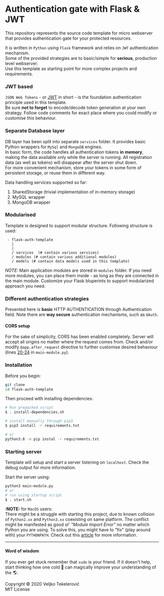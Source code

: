 # Authentication gate with Flask & JWT
This repository represents the source code template for micro webserver that provides authentication gate for your protected resources.

It is written in `Python` using `Flask` framework and relies on `JWT` authentication mechanism.  
Some of the provided strategies are to basic/simple for **serious**, production level webserver.  
Use this template as starting point for more complex projects and requirements.

### JWT based
`JSON Web Tokens` - or [JWT](https://jwt.io/) in short - is the foundation authentication principle used in this template.  
Be sure **not to forget** to encode/decode token generation at your own strategy. Follow code comments for exact place where you could modify or customise this behaviour.

### Separate Database layer
DB layer has been split into separate `services` folder. It provides basic Python wrappers for `MySql` and `MongoDB` engines.  
In basic form, the code handles all authentication tokens **in memory**, making the data available only while the server is running. All registration data (as well as tokens) will disappear after the server shut down.  
For more convenient mechanism, store your tokens in some form of persistent storage, or reuse them in different way.

Data handling services supported so far:
1. SharedStorage (trivial implementation of in-memory storage)
2. MySQL wrapper
3. MongoDB wrapper

### Modularised
Template is designed to support modular structure. 
Following structure is used:
```
 - flask-auth-template
   |
   |
   / services  (# contain various services)
   / modules (# contain various additional modules)
   / models (# contain data models used in this template)
```

*NOTE:*
Main application modules are stored in `modules` folder. If you need more modules, you can place them inside - as long as they are connected in the main module. Customize your Flask bluperints to support modularized approach you need.

### Different authentication strategies
Presented here is **basic** HTTP AUTHENTICATION through Authentication field. Note there are **way secure** authentication mechanisms, such as `OAuth`.

#### CORS setup
For the sake of simplicity, CORS has been enabled completely. Server will accept all origins no matter where the request comes from. Check and/or modify `@app.after_request` directive to further customise desired behaviour (lines [20-24](https://github.com/vexy/flask-auth-template/blob/master/main-module.py#L20-L24) in `main-module.py`).

### Installation
Before you begin:
```bash
git clone
cd flask-auth-template
```
Then proceed with installing dependencies:
```bash
# Run prepacked script
$ . install-dependencies.sh

# install manually through pip3
$ pip3 install -r requirements.txt

# or
python3.8 -m pip instal -r requirements.txt
```

### Starting server
Template will setup and start a server listening on `localhost`. Check the debug output for more information.  

Start the server using:
```bash
python3 main-module.py
# or
# run using startup script
$ . start.sh
```

**:NOTE:** for `MacOS` users:  
There might be a struggle with starting this project, due to known collision of `Python2.xx` and `Python3.xx` coexisting on same platform. The conflict might be manifested as good ol' *"Module Import Error"* no matter which Python you are using.
To solve this, you might have to "fix" (play around with) your `PYTHONPATH`.  Check out this [article](https://bic-berkeley.github.io/psych-214-fall-2016/using_pythonpath.html) for more information.

----

#### Word of wisdom
If you ever get stuck remember that `sudo` is your friend. If it doesn't help, start thinking how one cold 🍺 can magically improve your understanding of the 🌎.


Copyright © 2020 Veljko Tekelerović  
MIT License
